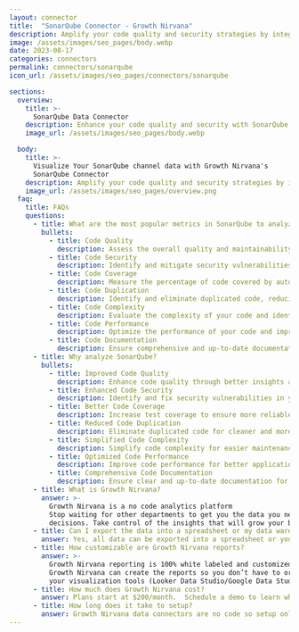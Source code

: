 ```yaml
---
layout: connector
title:  "SonarQube Connector - Growth Nirvana"
description: Amplify your code quality and security strategies by integrating SonarQube. Analyze code metrics and drive continuous improvement.
image: /assets/images/seo_pages/body.webp
date: 2023-08-17
categories: connectors
permalink: connectors/sonarqube
icon_url: /assets/images/seo_pages/connectors/sonarqube

sections:
  overview:
    title: >-
      SonarQube Data Connector
    description: Enhance your code quality and security with SonarQube integration. Gain actionable insights and optimize your development process.
    image_url: /assets/images/seo_pages/body.webp

  body:
    title: >-
      Visualize Your SonarQube channel data with Growth Nirvana's
      SonarQube Connector
    description: Amplify your code quality and security strategies by integrating SonarQube. Analyze code metrics and drive continuous improvement.
    image_url: /assets/images/seo_pages/overview.png
  faq:
    title: FAQs
    questions:
      - title: What are the most popular metrics in SonarQube to analyze?
        bullets:
          - title: Code Quality
            description: Assess the overall quality and maintainability of your codebase.
          - title: Code Security
            description: Identify and mitigate security vulnerabilities in your code.
          - title: Code Coverage
            description: Measure the percentage of code covered by automated tests.
          - title: Code Duplication
            description: Identify and eliminate duplicated code, reducing complexity and technical debt.
          - title: Code Complexity
            description: Evaluate the complexity of your code and identify areas for simplification and refactoring.
          - title: Code Performance
            description: Optimize the performance of your code and improve execution efficiency.
          - title: Code Documentation
            description: Ensure comprehensive and up-to-date documentation of your code.
      - title: Why analyze SonarQube?
        bullets:
          - title: Improved Code Quality
            description: Enhance code quality through better insights and analysis.
          - title: Enhanced Code Security
            description: Identify and fix security vulnerabilities in your codebase.
          - title: Better Code Coverage
            description: Increase test coverage to ensure more reliable code.
          - title: Reduced Code Duplication
            description: Eliminate duplicated code for cleaner and more maintainable codebase.
          - title: Simplified Code Complexity
            description: Simplify code complexity for easier maintenance and troubleshooting.
          - title: Optimized Code Performance
            description: Improve code performance for better application responsiveness.
          - title: Comprehensive Code Documentation
            description: Ensure clear and up-to-date documentation for better code understanding and collaboration.
      - title: What is Growth Nirvana?
        answer: >-
          Growth Nirvana is a no code analytics platform 
          Stop waiting for other departments to get you the data you need to make critical business 
          decisions. Take control of the insights that will grow your business.
      - title: Can I export the data into a spreadsheet or my data warehouse?
        answer: Yes, all data can be exported into a spreadsheet or your data warehouse (Google BigQuery, AWS, Snowflake, Azure, etc)
      - title: How customizable are Growth Nirvana reports?
        answer: >-
          Growth Nirvana reporting is 100% white labeled and customized to your specifications.
          Growth Nirvana can create the reports so you don’t have to or you can connect
          your visualization tools (Looker Data Studio/Google Data Studio, Tableau, PowerBI, etc) to Growth Nirvana.
      - title: How much does Growth Nirvana cost?
        answer: Plans start at $200/month.  Schedule a demo to learn what plan is best for you.
      - title: How long does it take to setup?
        answer: Growth Nirvana data connectors are no code so setup only requires a few clicks.
---
```


